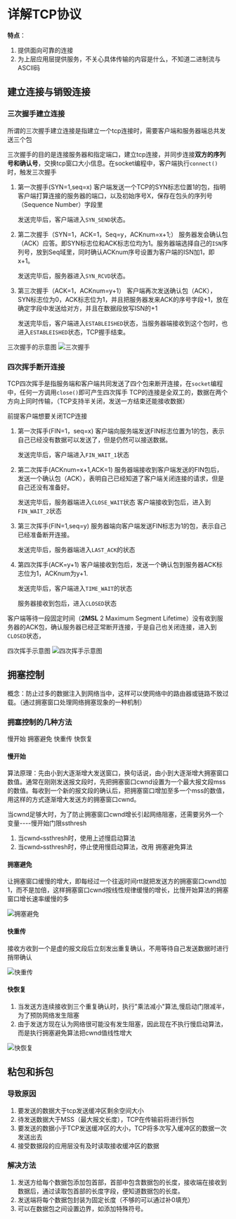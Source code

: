 # 详解TCP协议

**特点**：

1. 提供面向可靠的连接
2. 为上层应用层提供服务，不关心具体传输的内容是什么，不知道二进制流与ASCII码

## 建立连接与销毁连接

### 三次握手建立连接

所谓的三次握手建立连接是指建立一个tcp连接时，需要客户端和服务器端总共发送三个包

三次握手的目的是连接服务器和指定端口，建立tcp连接，并同步连接**双方的序列号和确认号**，交换tcp窗口大小信息。在socket编程中，客户端执行`connect()`时，触发三次握手

1. 第一次握手(SYN=1,seq=x)
    客户端发送一个TCP的SYN标志位置1的包，指明客户端打算连接的服务器的端口，以及初始序号X，保存在包头的序列号（Sequence Number）字段里

    发送完毕后，客户端进入`SYN_SEND`状态。
2. 第二次握手（SYN=1，ACK=1，Seq=y，ACKnum=x+1;）
    服务器发会确认包（ACK）应答。即SYN标志位和ACK标志位均为1。服务器端选择自己的`ISN`序列号，放到Seq域里，同时确认ACKnum序号设置为客户端的ISN加1，即x+1。

    发送完毕后，服务器进入`SYN_RCVD`状态。
3. 第三次握手（ACK=1，ACKnum=y+1）
    客户端再次发送确认包（ACK），SYN标志位为0，ACK标志位为1，并且把服务器发来ACK的序号字段+1，放在确定字段中发送给对方，并且在数据段放写ISN的+1

    发送完毕后，客户端进入`ESTABLEISHED`状态，当服务器端接收到这个包时，也进入`ESTABLEISHED`状态，TCP握手结束。

三次握手的示意图
![三次握手](图像资源/三次握手.png)

### 四次挥手断开连接

TCP四次挥手是指服务端和客户端共同发送了四个包来断开连接，在`socket`编程中，任何一方调用`close()`即可产生四次挥手
TCP的连接是全双工的，数据在两个方向上同时传输，（TCP支持半关闭，发送一方结束还能接收数据）

前提客户端想要关闭TCP连接

1. 第一次挥手(FIN=1，seq=x)
    客户端向服务端发送FIN标志位置为1的包，表示自己已经没有数据可以发送了，但是仍然可以接送数据。

    发送完毕后，客户端进入`FIN_WAIT_1`状态
2. 第二次挥手(ACKnum=x+1,ACK=1)
    服务器端接收到客户端发送的FIN包后，发送一个确认包（ACK），表明自己已经知道了客户端关闭连接的请求，但是自己还没有准备好。

    发送完毕后，服务器端进入`CLOSE_WAIT`状态
    客户端接收到包后，进入到`FIN_WAIT_2`状态
3. 第三次挥手(FIN=1,seq=y)
    服务器端向客户端发送FIN标志为1的包，表示自己已经准备断开连接。

    发送完毕后，服务器端进入`LAST_ACK`的状态
4. 第四次挥手(ACK=y+1)
    客户端接收到包后，发送一个确认包到服务器ACK标志位为1，ACKnum为y+1.

    发送完毕后，客户端进入`TIME_WAIT`的状态

    服务器接收到包后，进入`CLOSED`状态

客户端等待一段固定时间（**2MSL** 2 Maximum Segment Lifetime）没有收到服务器的ACK包，确认服务器已经正常断开连接，于是自己也关闭连接，进入到`CLOSED`状态，

四次挥手示意图
![四次挥手示意图](图像资源/四次挥手.png)

## 拥塞控制

概念：防止过多的数据注入到网络当中，这样可以使网络中的路由器或链路不致过载。（通过拥塞窗口处理网络拥塞现象的一种机制）

### 拥塞控制的几种方法

慢开始 拥塞避免 快重传 快恢复

#### 慢开始

算法原理：先由小到大逐渐增大发送窗口，换句话说，由小到大逐渐增大拥塞窗口数值。通常在刚刚发送报文段时，先把拥塞窗口cwnd设置为一个最大报文段mss的数值。每收到一个新的报文段的确认后，把拥塞窗口增加至多一个mss的数值，用这样的方式逐渐增大发送方的拥塞窗口cwnd。

当cwnd足够大时，为了防止拥塞窗口cwnd增长引起网络阻塞，还需要另外一个变量----慢开始门限ssthresh

1. 当cwnd`<`ssthresh时，使用上述慢启动算法
2. 当cwnd`>`ssthresh时，停止使用慢启动算法，改用
拥塞避免算法

#### 拥塞避免

让拥塞窗口缓慢的增大，即每经过一个往返时间rtt就把发送方的拥塞窗口cwnd加1，而不是加倍，这样拥塞窗口cwnd按线性规律缓慢的增长，比慢开始算法的拥塞窗口增长速率缓慢的多

![拥塞避免](图像资源/tcp_拥塞避免.jpg)

#### 快重传

接收方收到一个是虚的报文段后立刻发出重复确认，不用等待自己发送数据时进行捎带确认

![快重传](图像资源/tcp_快重传.jpg)

#### 快恢复

1. 当发送方连续接收到三个重复确认时，执行"乘法减小"算法,慢启动门限减半，为了预防网络发生阻塞
2. 由于发送方现在认为网络很可能没有发生阻塞，因此现在不执行慢启动算法，而是执行拥塞避免算法把cwnd值线性增大

![快恢复](图像资源/tcp_快恢复.jpg)

## 粘包和拆包

### 导致原因

1. 要发送的数据大于tcp发送缓冲区剩余空间大小
2. 待发送数据大于MSS（最大报文长度），TCP在传输前将进行拆包
3. 要发送的数据小于TCP发送缓冲区的大小，TCP将多次写入缓冲区的数据一次发送出去
4. 接受数据段的应用层没有及时读取接收缓冲区的数据

### 解决方法

1. 发送方给每个数据包添加包首部，首部中包含数据包的长度，接收端在接收到数据后，通过读取包首部的长度字段，便知道数据包的长度。
2. 发送端将每个数据包封装为固定长度（不够的可以通过补0填充）
3. 可以在数据包之间设置边界，如添加特殊符号。

